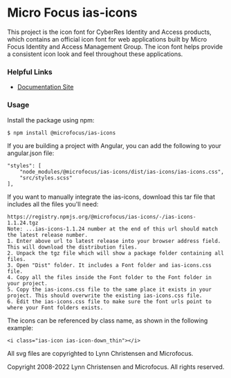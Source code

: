 # Micro Focus ias-icons

This project is the icon font for CyberRes Identity and Access products,
which contains an official icon font for web applications built by Micro Focus Identity and 
Access Management Group. The icon font helps provide a consistent icon look and feel 
throughout these applications.

### Helpful Links

- [Documentation Site](https://microfocus.github.io/ias-icons)

### Usage

Install the package using npm:

```
$ npm install @microfocus/ias-icons
```

If you are building a project with Angular, you can add the following to your angular.json file:

```
"styles": [
    "node_modules/@microfocus/ias-icons/dist/ias-icons/ias-icons.css",
    "src/styles.scss"
],
```

If you want to manually integrate the ias-icons, download this tar file that includes all the files you'll need:

```
https://registry.npmjs.org/@microfocus/ias-icons/-/ias-icons-1.1.24.tgz
Note: ...ias-icons-1.1.24 number at the end of this url should match the latest release number.
1. Enter above url to latest release into your browser address field. This will download the distribution files.
2. Unpack the tgz file which will show a package folder containing all files.
3. Open "Dist" folder. It includes a Font folder and ias-icons.css file.
4. Copy all the files inside the Font folder to the Font folder in your project.
5. Copy the ias-icons.css file to the same place it exists in your project. This should overwrite the existing ias-icons.css file.
6. Edit the ias-icons.css file to make sure the font urls point to where your Font folders exists. 
```

The icons can be referenced by class name, as shown in the following example:

```
<i class="ias-icon ias-icon-down_thin"></i>
```
All svg files are copyrighted to Lynn Christensen and Microfocus.

Copyright 2008-2022 Lynn Christensen and Microfocus. All rights reserved.

